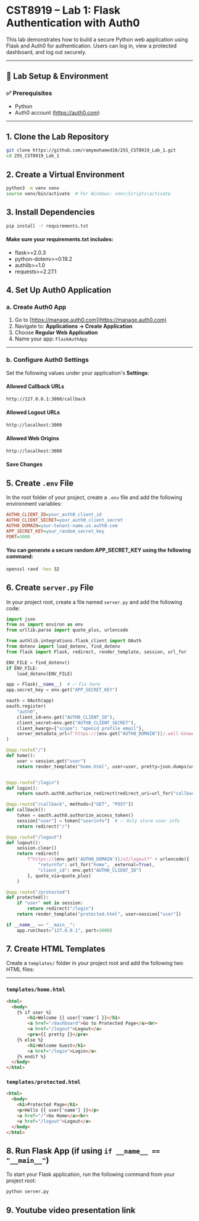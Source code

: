 # CST8919 – Lab 1: Flask Authentication with Auth0

This lab demonstrates how to build a secure Python web application using Flask and Auth0 for authentication. Users can log in, view a protected dashboard, and log out securely.

---

## 🔧 Lab Setup & Environment

### ✅ Prerequisites

- Python
- Auth0 account (https://auth0.com)

---

## 1. Clone the Lab Repository

```bash
git clone https://github.com/ramymohamed10/25S_CST8919_Lab_1.git
cd 25S_CST8919_Lab_1
```
## 2. Create a Virtual Environment

```bash
python3 -m venv venv
source venv/bin/activate  # For Windows: venv\Scripts\activate
```
## 3. Install Dependencies

```bash
pip install -r requirements.txt
```
#### Make sure your requirements.txt includes:
- flask>=2.0.3
- python-dotenv>=0.19.2
- authlib>=1.0
- requests>=2.27.1

## 4. Set Up Auth0 Application

### a. Create Auth0 App

1. Go to [https://manage.auth0.com](https://manage.auth0.com)
2. Navigate to: **Applications → Create Application**
3. Choose **Regular Web Application**
4. Name your app: `FlaskAuthApp`

---

### b. Configure Auth0 Settings

Set the following values under your application's **Settings**:

#### **Allowed Callback URLs**
```bash
http://127.0.0.1:3000/callback
```
#### **Allowed Logout URLs**
```bash
http://localhost:3000
```
#### **Allowed Web Origins**
```bash
http://localhost:3000
```
#### Save Changes

## 5. Create `.env` File

In the root folder of your project, create a `.env` file and add the following environment variables:

```ini
AUTH0_CLIENT_ID=your_auth0_client_id
AUTH0_CLIENT_SECRET=your_auth0_client_secret
AUTH0_DOMAIN=your-tenant-name.us.auth0.com
APP_SECRET_KEY=your_random_secret_key
PORT=3000
```
#### You can generate a secure random APP_SECRET_KEY using the following command:

```bash
openssl rand -hex 32
```
## 6. Create `server.py` File

In your project root, create a file named `server.py` and add the following code:

```python
import json
from os import environ as env
from urllib.parse import quote_plus, urlencode

from authlib.integrations.flask_client import OAuth
from dotenv import load_dotenv, find_dotenv
from flask import Flask, redirect, render_template, session, url_for

ENV_FILE = find_dotenv()
if ENV_FILE:
    load_dotenv(ENV_FILE)

app = Flask(__name__)  # ✅ Fix here
app.secret_key = env.get("APP_SECRET_KEY")

oauth = OAuth(app)
oauth.register(
    "auth0",
    client_id=env.get("AUTH0_CLIENT_ID"),
    client_secret=env.get("AUTH0_CLIENT_SECRET"),
    client_kwargs={"scope": "openid profile email"},
    server_metadata_url=f'https://{env.get("AUTH0_DOMAIN")}/.well-known/openid-configuration'
)

@app.route("/")
def home():
    user = session.get("user")
    return render_template("home.html", user=user, pretty=json.dumps(user, indent=4))


@app.route("/login")
def login():
    return oauth.auth0.authorize_redirect(redirect_uri=url_for("callback", _external=True))

@app.route("/callback", methods=["GET", "POST"])
def callback():
    token = oauth.auth0.authorize_access_token()
    session["user"] = token["userinfo"]  # ✅ Only store user info
    return redirect("/")

@app.route("/logout")
def logout():
    session.clear()
    return redirect(
        f"https://{env.get('AUTH0_DOMAIN')}/v2/logout?" + urlencode({
            "returnTo": url_for("home", _external=True),
            "client_id": env.get("AUTH0_CLIENT_ID")
        }, quote_via=quote_plus)
    )

@app.route("/protected")
def protected():
    if "user" not in session:
        return redirect("/login")
    return render_template("protected.html", user=session["user"])

if __name__ == "__main__":
    app.run(host="127.0.0.1", port=3000)
```
## 7. Create HTML Templates

Create a `templates/` folder in your project root and add the following two HTML files:

---

### `templates/home.html`

```html
<html>
  <body>
    {% if user %}
        <h1>Welcome {{ user['name'] }}</h1>
        <a href="/dashboard">Go to Protected Page</a><br>
        <a href="/logout">Logout</a>
        <pre>{{ pretty }}</pre>
    {% else %}
        <h1>Welcome Guest</h1>
        <a href="/login">Login</a>
    {% endif %}
  </body>
</html>
```
### `templates/protected.html`

```html
<html>
  <body>
    <h1>Protected Page</h1>
    <p>Hello {{ user['name'] }}</p>
    <a href="/">Go Home</a><br>
    <a href="/logout">Logout</a>
  </body>
</html>
```
## 8. Run Flask App (if using `if __name__ == "__main__"`)

To start your Flask application, run the following command from your project root:

```bash
python server.py
```


## 9. Youtube video presentation link






